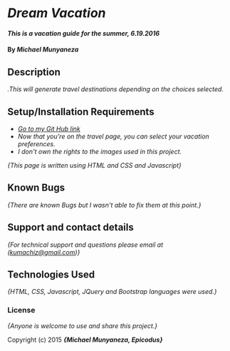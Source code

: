 # _Dream Vacation_

#### _This is a vacation guide for the summer, 6.19.2016_

#### By _**Michael Munyaneza**_

## Description

_.This will generate travel destinations depending on the choices selected._

## Setup/Installation Requirements

* [_Go to my Git Hub link_](https://kumachiz.github.io/Project--2/)
* _Now that you're on the travel page, you can select your vacation preferences._
* _I don't own the rights to the images used in this project._

_{This page is written using HTML and CSS and Javascript}_

## Known Bugs

_{There are known Bugs but I wasn't able to fix them at this point.}_

## Support and contact details

_{For technical support and questions please email at (kumachiz@gmail.com)}_

## Technologies Used

_{HTML, CSS, Javascript, JQuery and Bootstrap languages were used.}_

### License

*{Anyone is welcome to use and share this project.}*

Copyright (c) 2015 **_{Michael Munyaneza, Epicodus}_**
